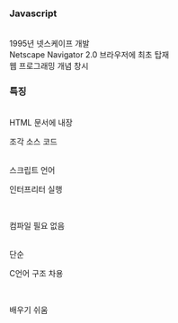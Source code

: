 <h3>Javascript</h3><br>
  1995년 넷스케이프 개발<br>
  Netscape Navigator 2.0 브라우저에 최초 탑재<br>
  웹 프로그래밍 개념 창시<br>
<h3>특징</h3><br>
  HTML 문서에 내장<br>
    <P>조각 소스 코드</p><br>
  스크립트 언어<br>
    <P>인터프리터 실행</p><br>
    <P>컴파일 필요 없음</p><br>
  단순<br>
    <p>C언어 구조 차용</p><br>
    <p>배우기 쉬움</p><br>
